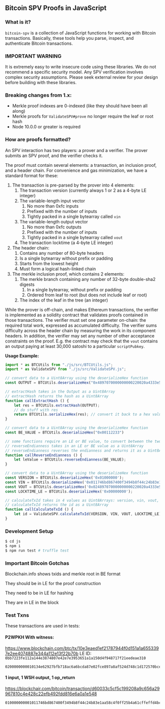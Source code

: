 ## Bitcoin SPV Proofs in JavaScript

### What is it?

`bitcoin-spv` is a collection of JavaScript functions for working with Bitcoin
transactions. Basically, these tools help you parse, inspect, and authenticate
Bitcoin transactions.

### IMPORTANT WARNING

It is extremely easy to write insecure code using these libraries. We do not
recommend a specific security model. Any SPV verification involves complex
security assumptions. Please seek external review for your design before
building with these libraries.

### Breaking changes from 1.x:

- Merkle proof indexes are 0-indexed (like they should have been all along)
- Merkle proofs for `ValidateSPV#prove` no longer require the leaf or root hash
- Node 10.0.0 or greater is required

### How are proofs formatted?

An SPV interaction has two players: a prover and a verifier. The prover submits
an SPV proof, and the verifier checks it.

The proof must contain several elements: a transaction, an inclusion proof, and
a header chain. For convenience and gas minimization, we have a standard format
for these:

1. The transaction is pre-parsed by the prover into 4 elements:
    1. The transaction version (currently always 1 or 2 as a 4-byte LE integer)
    1. The variable-length input vector
        1. No more than 0xfc inputs
        1. Prefixed with the number of inputs
        1. Tightly packed in a single bytearray called `vin`
    1. The variable-length output vector
        1. No more than 0xfc outputs
        1. Prefixed with the number of inputs
        1. Tightly packed in a single bytearray called `vout`
    1. The transaction locktime (a 4-byte LE integer)
1. The header chain:
    1. Contains any number of 80-byte headers
    1. Is a single bytearray without prefix or padding
    1. Starts from the lowest height
    1. Must form a logical hash-linked chain
1. The merkle inclusion proof, which contains 2 elements:
    1. The merkle branch containing any number of 32-byte double-sha2 digests
        1. In a single bytearray, without prefix or padding
        1. Ordered from leaf to root (but does not include leaf or root)
    1. The index of the leaf in the tree (an integer)

While the prover is off-chain, and makes Ethereum transactions, the verifier is
implemented as a solidity contract that validates proofs contained in those
transactions. The verifier must set one parameter on-chain: the required total
work, expressed as accumulated difficulty. The verifier sums difficulty across the header chain by measuring the work in its component headers.
In addition, the verifier may set any number of other acceptance constraints
on the proof. E.g. the contract may check that the `vout` contains an
output paying at least 30,000 satoshi to a particular `scriptPubkey`.

**Usage Example:**
```JavaScript
import * as BTCUtils from "./js/src/BTCUtils.js";
import * as ValidateSPV from "./js/src/ValidateSPV.js";

// convert data to a Uint8Array using the deserializeHex function
const OUTPUT = BTCUtils.deserializeHex("0x4897070000000000220020a4333e5612ab1a1043b25755c89b16d55184a42f81799e623e6bc39db8539c18");

// extractHash takes in the Output as a Uint8Array
// extractHash returns the hash as a Uint8Array
function callExtractHash () {
    let res = BTCUtils.extractHash(OUTPUT);
    // do stuff with res
    return BTCUtils.serializeHex(res); // convert it back to a hex value using the serializeHex function
}

// convert data to a Uint8Array using the deserializeHex function
const BE_VALUE = BTCUtils.deserializeHex("0x00112233")

// some functions require an LE or BE value, to convert between the two, use the reverseEndianness function
// reverseEndianness takes in an LE or BE value as a Uint8Array
// reverseEndianness reverses the endianness and returns it as a Uint8Array
function callReverseEndianness () {
    let leValue = BTCUtils.reverseEndianness(BE_VALUE);
}

// convert data to a Uint8Array using the deserializeHex function
const VERSION = BTCUtils.deserializeHex('0x01000000');
const VIN = BTCUtils.deserializeHex('0x011746bd867400f3494b8f44c24b83e1aa58c4f0ff25b4a61cffeffd4bc0f9ba300000000000ffffffff');
const VOUT = BTCUtils.deserializeHex('0x024897070000000000220020a4333e5612ab1a1043b25755c89b16d55184a42f81799e623e6bc39db8539c180000000000000000166a14edb1b5c2f39af0fec151732585b1049b07895211');
const LOCKTIME_LE = BTCUtils.deserializeHex('0x00000000');

// calculateTxId takes in 4 values as Uint8Arrays: version, vin, vout, and locktime
// calculateTxId returns the id as a Uint8Array
function callCalculateTxId () {
    let id = ValidateSPV.calculateTxId(VERSION, VIN, VOUT, LOCKTIME_LE)
}
```

### Development Setup
```sh
$ cd js
$ npm i
$ npm run test # truffle test
```

### Important Bitcoin Gotchas
Blockchain.info shows txids and merkle root in BE format

They should be in LE for the proof construction

They need to be in LE for hashing

They are in LE in the block

### Test Txns

These transactions are used in tests:

#### P2WPKH With witness:
https://www.blockchain.com/btc/tx/10e3eaed1ef21787944f0d151a1a6553397e2ee4074887e344a112e13f22b70b
LE ID: `0bb7223fe112a144e3874807e42e7e3953651a1a150d4f948717f21eedeae310`
```
0200000000010134e62927bfb718ac6a6bcda87e02fce897a8af524d748c1d172570bce3a7b11a00000000008004000001145c92000000000016001486a92a3c9bd01ed7d9844c842295ccd29bbef467034730440220115db53ebdb1ad3a47399a55a246101fb234e2487a09d509df7d56da91aa8a83022021f90d37e65c457890dbddbe6f1cb60af90541ff539782aa69f846fd0c4b0d1f01004d632102302a34a02288ae9cb62d5f099b78b463124f108b4140e9c2c9657e223419d45267028004b2752102ecc5b51c462ee2ecf47e1ef67e73e884f5f539c779fdc779c7a90615a659a30e68ac00000000
```

#### 1 input, 1 WSH output, 1 op_return
https://blockchair.com/bitcoin/transaction/d60033c5cf5c199208a9c656a29967810c4e428c22efb492fdd816e6a0a1e548
```
010000000001011746bd867400f3494b8f44c24b83e1aa58c4f0ff25b4a61cffeffd4bc0f9ba300000000000ffffffff024897070000000000220020a4333e5612ab1a1043b25755c89b16d55184a42f81799e623e6bc39db8539c180000000000000000166a14edb1b5c2f39af0fec151732585b1049b07895211024730440220276e0ec78028582054d86614c65bc4bf85ff5710b9d3a248ca28dd311eb2fa6802202ec950dd2a8c9435ff2d400cc45d7a4854ae085f49e05cc3f503834546d410de012103732783eef3af7e04d3af444430a629b16a9261e4025f52bf4d6d026299c37c7400000000
```
